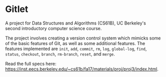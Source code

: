 # Gitlet

A project for Data Structures and Algorithms (CS61B), UC Berkeley's second introductory computer science course.

The project involves creating a version control system which mimicks some of the basic features of Git, as well as some additional features. The features implemented are `init`, `add`, `commit`, `rm`, `log`, `global-log`, `find`, `status`, `checkout`, `branch`, `rm-branch`, `reset`, and `merge`.

Read the full specs here: https://inst.eecs.berkeley.edu/~cs61b/fa17/materials/proj/proj3/index.html.
